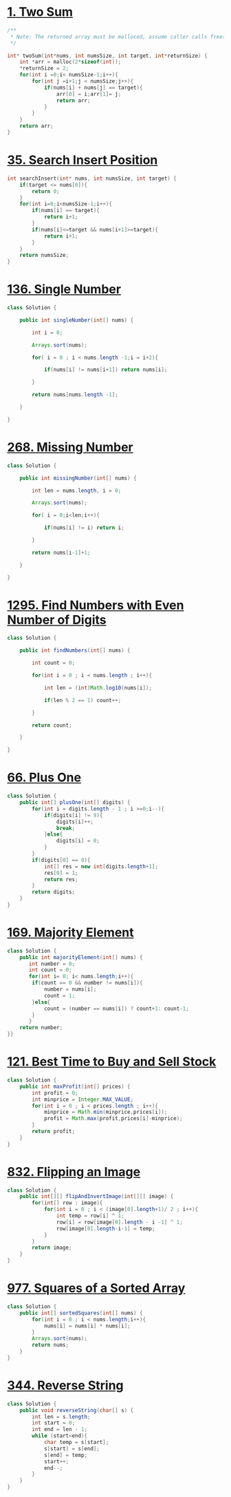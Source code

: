# [1. Two Sum](https://leetcode.com/problems/two-sum/)
```c
/**
 * Note: The returned array must be malloced, assume caller calls free().
 */

int* twoSum(int*nums, int numsSize, int target, int*returnSize) {
    int *arr = malloc(2*sizeof(int));
    *returnSize = 2;
    for(int i =0;i< numsSize-1;i++){
        for(int j =i+1;j < numsSize;j++){
            if(nums[i] + nums[j] == target){
                arr[0] = i;arr[1]= j;
                return arr;
            }
        }
    }
    return arr;    
}
```
# [35. Search Insert Position](https://leetcode.com/problems/search-insert-position/)
```c
int searchInsert(int* nums, int numsSize, int target) { 
	if(target <= nums[0]){ 
		return 0; 
	} 
	for(int i=0;i<numsSize-1;i++){ 
		if(nums[i] == target){ 
			return i+1; 
		} 
		if(nums[i]<=target && nums[i+1]>=target){ 
			return i+1; 
		} 
	} 
	return numsSize;
}
```
# [136. Single Number](https://leetcode.com/problems/single-number/)
```java
class Solution {

    public int singleNumber(int[] nums) {

        int i = 0;

        Arrays.sort(nums);

        for( i = 0 ; i < nums.length -1;i = i+2){

            if(nums[i] != nums[i+1]) return nums[i];

        }

        return nums[nums.length -1];

    }

}
```
# [268. Missing Number](https://leetcode.com/problems/missing-number/)
```java
class Solution {

    public int missingNumber(int[] nums) {

        int len = nums.length, i = 0;

        Arrays.sort(nums);

        for( i = 0;i<len;i++){

            if(nums[i] != i) return i;

        }

        return nums[i-1]+1;

    }

}
```
# [1295. Find Numbers with Even Number of Digits](https://leetcode.com/problems/find-numbers-with-even-number-of-digits/)
```java
class Solution {

    public int findNumbers(int[] nums) {

        int count = 0;

        for(int i = 0 ; i < nums.length ; i++){

            int len = (int)Math.log10(nums[i]);

            if(len % 2 == 1) count++;

        }

        return count;

    }

}
```
# [66. Plus One](https://leetcode.com/problems/plus-one/)
```java
class Solution {
    public int[] plusOne(int[] digits) {
        for(int i = digits.length - 1 ; i >=0;i--){
            if(digits[i] != 9){
                digits[i]++;
                break;
            }else{
                digits[i] = 0;
            }
        }
        if(digits[0] == 0){
            int[] res = new int[digits.length+1];
            res[0] = 1;
            return res;
        }
        return digits;
    }
}
```
# [169. Majority Element](https://leetcode.com/problems/majority-element/)
```java
class Solution {
    public int majorityElement(int[] nums) {
       int number = 0;
       int count = 0;
       for(int i= 0; i< nums.length;i++){
        if(count == 0 && number != nums[i]){
            number = nums[i];
            count = 1;
        }else{
            count = (number == nums[i]) ? count+1: count-1;
        }
       }
    return number;
}}
```
# [121. Best Time to Buy and Sell Stock](https://leetcode.com/problems/best-time-to-buy-and-sell-stock/)
```java
class Solution {
    public int maxProfit(int[] prices) {
        int profit = 0;
        int minprice = Integer.MAX_VALUE;
        for(int i = 0 ; i < prices.length ; i++){
            minprice = Math.min(minprice,prices[i]);
            profit = Math.max(profit,prices[i]-minprice);
        }
        return profit;
    }
}
```
# [832. Flipping an Image](https://leetcode.com/problems/flipping-an-image/)
```java
class Solution {
    public int[][] flipAndInvertImage(int[][] image) {
        for(int[] row : image){
            for(int i = 0 ; i < (image[0].length+1)/ 2 ; i++){
                int temp = row[i] ^ 1;
                row[i] = row[image[0].length - i -1] ^ 1;
                row[image[0].length-i-1] = temp;
            }
        }
        return image;
    }
}
```
# [977. Squares of a Sorted Array](https://leetcode.com/problems/squares-of-a-sorted-array/)
```java
class Solution {
    public int[] sortedSquares(int[] nums) {
        for(int i = 0 ; i < nums.length;i++){
            nums[i] = nums[i] * nums[i];
        }
        Arrays.sort(nums);
        return nums;
    }
}
```
# [344. Reverse String](https://leetcode.com/problems/reverse-string/)
```java
class Solution {
    public void reverseString(char[] s) {
        int len = s.length;
        int start = 0;
        int end = len - 1;
        while (start<end){
            char temp = s[start];
            s[start] = s[end];
            s[end] = temp;
            start++;
            end--;
        }     
    }
}
```
# 